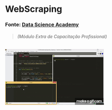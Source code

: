 <h1>WebScraping</h1>
<h3>Fonte: <a href="https://www.datascienceacademy.com.br/" target="_blank">Data Science Academy</a></h3>
<h6><blockquote><i>(Módulo Extra de Capacitação Profissional)</i></blockquote></h6>

<!-- [![Watch the video](https://i.imgur.com/vKb2F1B.png)](https://youtu.be/vt5fpE0bzSY) 
[![Demo CountPages alpha](https://share.gifyoutube.com/KzB6Gb.gif)](https://www.youtube.com/watch?v=4MwA3wNTn4A&feature=youtu.be) -->
[![Demo Web Scraping](webscraping.gif)](https://www.youtube.com/watch?v=4MwA3wNTn4A&feature=youtu.be)

